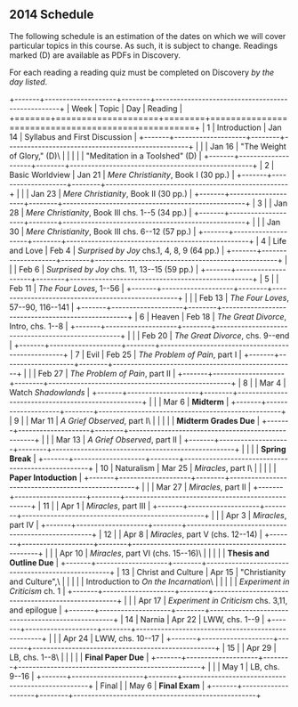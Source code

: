 

## 2014 Schedule  ##

The following schedule is an estimation of the dates on which we will
cover particular topics in this course. As such, it is subject to
change. Readings marked (D) are available as PDFs in Discovery.

For each reading a reading quiz must be completed on
Discovery *by the day listed*.


    
+-------+--------------------+--------+---------------------------------------------------+
|  Week |       Topic        |  Day   |                      Reading                      |
+=======+====================+========+===================================================+
| 1     | Introduction       | Jan 14 | Syllabus and First Discussion                     |
+-------+--------------------+--------+---------------------------------------------------+
|       |                    | Jan 16 | "The Weight of Glory," (D)\                       |
|       |                    |        | "Meditation in a Toolshed" (D)                    |
+-------+--------------------+--------+---------------------------------------------------+
| 2     | Basic Worldview    | Jan 21 | *Mere Christianity*, Book I (30 pp.)              |
+-------+--------------------+--------+---------------------------------------------------+
|       |                    | Jan 23 | *Mere Christianity*, Book II (30 pp.)             |
+-------+--------------------+--------+---------------------------------------------------+
| 3     |                    | Jan 28 | *Mere Christianity*, Book III chs. 1--5 (34 pp.)  |
+-------+--------------------+--------+---------------------------------------------------+
|       |                    | Jan 30 | *Mere Christianity*, Book III chs. 6--12 (57 pp.) |
+-------+--------------------+--------+---------------------------------------------------+
| 4     | Life and Love      | Feb 4  | *Surprised by Joy* chs.1, 4, 8, 9 (64 pp.)        |
+-------+--------------------+--------+---------------------------------------------------+
|       |                    | Feb 6  | *Surprised by Joy* chs. 11, 13--15 (59 pp.)       |
+-------+--------------------+--------+---------------------------------------------------+
| 5     |                    | Feb 11 | *The Four Loves*, 1--56                           |
+-------+--------------------+--------+---------------------------------------------------+
|       |                    | Feb 13 | *The Four Loves*, 57--90, 116--141                |
+-------+--------------------+--------+---------------------------------------------------+
| 6     | Heaven             | Feb 18 | *The Great Divorce*, Intro, chs. 1--8             |
+-------+--------------------+--------+---------------------------------------------------+
|       |                    | Feb 20 | *The Great Divorce*, chs. 9--end                  |
+-------+--------------------+--------+---------------------------------------------------+
| 7     | Evil               | Feb 25 | *The Problem of Pain*, part I                     |
+-------+--------------------+--------+---------------------------------------------------+
|       |                    | Feb 27 | *The Problem of Pain*, part II                    |
+-------+--------------------+--------+---------------------------------------------------+
| 8     |                    | Mar 4  | Watch *Shadowlands*                               |
+-------+--------------------+--------+---------------------------------------------------+
|       |                    | Mar 6  | **Midterm**                                       |
+-------+--------------------+--------+---------------------------------------------------+
| 9     |                    | Mar 11 | *A Grief Observed*, part I\                       |
|       |                    |        | **Midterm Grades Due**                            |
+-------+--------------------+--------+---------------------------------------------------+
|       |                    | Mar 13 | *A Grief Observed*, part II                       |
+-------+--------------------+--------+---------------------------------------------------+
|       |                    |        | **Spring Break**                                  |
+-------+--------------------+--------+---------------------------------------------------+
| 10    | Naturalism         | Mar 25 | *Miracles*, part I\                               |
|       |                    |        | **Paper Intoduction**                             |
+-------+--------------------+--------+---------------------------------------------------+
|       |                    | Mar 27 | *Miracles*, part II                               |
+-------+--------------------+--------+---------------------------------------------------+
| 11    |                    | Apr 1  | *Miracles*, part III                              |
+-------+--------------------+--------+---------------------------------------------------+
|       |                    | Apr 3  | *Miracles*, part IV                               |
+-------+--------------------+--------+---------------------------------------------------+
| 12    |                    | Apr 8  | *Miracles*, part V (chs. 12--14)                  |
+-------+--------------------+--------+---------------------------------------------------+
|       |                    | Apr 10 | *Miracles*, part VI (chs. 15--16)\                |
|       |                    |        | **Thesis and Outline Due**                        |
+-------+--------------------+--------+---------------------------------------------------+
| 13    | Christ and Culture | Apr 15 | "Christianity and Culture",\                      |
|       |                    |        | Introduction to *On the Incarnation*\             |
|       |                    |        | *Experiment in Criticism* ch. 1                   |
+-------+--------------------+--------+---------------------------------------------------+
|       |                    | Apr 17 | *Experiment in Criticism* chs. 3,11, and epilogue |
+-------+--------------------+--------+---------------------------------------------------+
| 14    | Narnia             | Apr 22 | LWW, chs. 1--9                                    |
+-------+--------------------+--------+---------------------------------------------------+
|       |                    | Apr 24 | LWW, chs. 10--17                                  |
+-------+--------------------+--------+---------------------------------------------------+
| 15    |                    | Apr 29 | LB, chs. 1--8\                                    |
|       |                    |        | **Final Paper Due**                               |
+-------+--------------------+--------+---------------------------------------------------+
|       |                    | May 1  | LB, chs. 9--16                                    |
+-------+--------------------+--------+---------------------------------------------------+
| Final |                    | May 6  | **Final Exam**                                    |
+-------+--------------------+--------+---------------------------------------------------+







